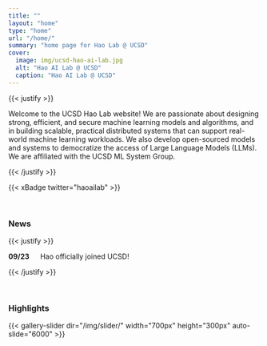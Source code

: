 ```yaml
---
title: ""
layout: "home"
type: "home"
url: "/home/"
summary: "home page for Hao Lab @ UCSD"
cover:
  image: img/ucsd-hao-ai-lab.jpg
  alt: "Hao AI Lab @ UCSD"
  caption: "Hao AI Lab @ UCSD"
---
```


{{< justify >}}

Welcome to the UCSD Hao Lab website! We are passionate about designing strong, efficient, and secure machine learning models and algorithms, and in building scalable, practical distributed systems that can support real-world machine learning workloads. We also develop open-sourced models and systems to democratize the access of Large Language Models (LLMs). We are affiliated with the UCSD ML System Group.

{{< /justify >}}

{{< xBadge twitter="haoailab" >}}

&emsp;

### News 

{{< justify >}}

**09/23** &emsp; Hao officially joined UCSD!

{{< /justify >}}

&emsp;

### Highlights

<!-- Default use-case -->
{{< gallery-slider dir="/img/slider/" width="700px" height="300px" auto-slide="6000" >}}
